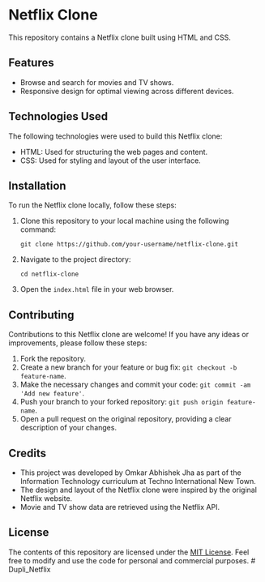 # Netflix Clone


This repository contains a Netflix clone built using HTML and CSS.

## Features

- Browse and search for movies and TV shows.
- Responsive design for optimal viewing across different devices.

## Technologies Used

The following technologies were used to build this Netflix clone:

- HTML: Used for structuring the web pages and content.
- CSS: Used for styling and layout of the user interface.


## Installation

To run the Netflix clone locally, follow these steps:

1. Clone this repository to your local machine using the following command:

   ```
   git clone https://github.com/your-username/netflix-clone.git
   ```

2. Navigate to the project directory:

   ```
   cd netflix-clone
   ```

3. Open the `index.html` file in your web browser.


## Contributing

Contributions to this Netflix clone are welcome! If you have any ideas or improvements, please follow these steps:

1. Fork the repository.
2. Create a new branch for your feature or bug fix: `git checkout -b feature-name`.
3. Make the necessary changes and commit your code: `git commit -am 'Add new feature'`.
4. Push your branch to your forked repository: `git push origin feature-name`.
5. Open a pull request on the original repository, providing a clear description of your changes.

## Credits

- This project was developed by Omkar Abhishek Jha as part of the Information Technology curriculum at Techno International New Town.
- The design and layout of the Netflix clone were inspired by the original Netflix website.
- Movie and TV show data are retrieved using the Netflix API.

## License

The contents of this repository are licensed under the [MIT License](LICENSE). Feel free to modify and use the code for personal and commercial purposes.
#   D u p l i _ N e t f l i x  
 